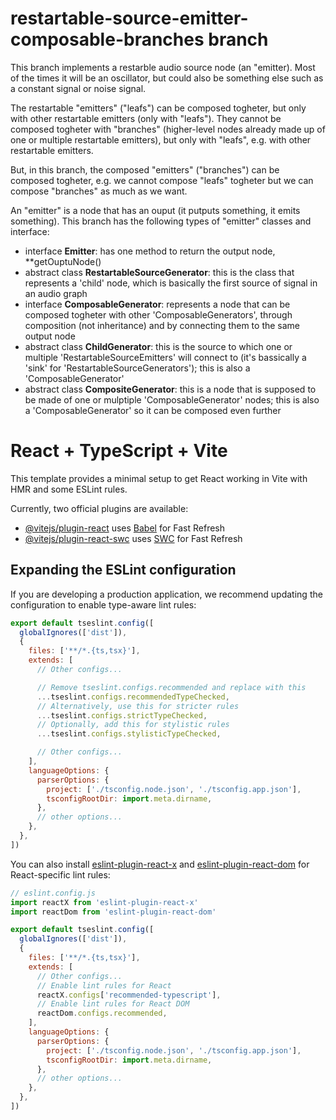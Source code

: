 # restartable-source-emitter-composable-branches branch
This branch implements a restarble audio source node (an "emitter). Most of the times it will be an oscillator, but could also be something else such as a constant signal or noise signal.

The restartable "emitters" ("leafs") can be composed togheter, but only with other restartable emitters (only with "leafs").
They cannot be composed togheter with "branches" (higher-level nodes already made up of one or multiple
restartable emitters), but only with "leafs", e.g. with other restartable emitters.

But, in this branch, the composed "emitters" ("branches") can be composed togheter, e.g. we cannot compose "leafs" togheter but we can compose "branches" as much as we want.

An "emitter" is a node that has an ouput (it putputs something, it emits something).
This branch has the following types of "emitter" classes and interface:
- interface **Emitter**: has one method to return the output node, **getOuptuNode()
- abstract class **RestartableSourceGenerator**: this is the class that represents a 'child' node, which is basically the first source of signal in an audio graph
- interface **ComposableGenerator**: represents a node that can be composed togheter with other 'ComposableGenerators', through composition (not inheritance) and by connecting them to the same output node
- abstract class **ChildGenerator**: this is the source to which one or multiple 'RestartableSourceEmitters' will connect to (it's bassically a 'sink' for 'RestartableSourceGenerators'); this is also a 'ComposableGenerator'
- abstract class **CompositeGenerator**: this is a node that is supposed to be made of one or mulptiple 'ComposableGenerator' nodes; this is also a 'ComposableGenerator' so it can be composed even further

# React + TypeScript + Vite

This template provides a minimal setup to get React working in Vite with HMR and some ESLint rules.

Currently, two official plugins are available:

- [@vitejs/plugin-react](https://github.com/vitejs/vite-plugin-react/blob/main/packages/plugin-react) uses [Babel](https://babeljs.io/) for Fast Refresh
- [@vitejs/plugin-react-swc](https://github.com/vitejs/vite-plugin-react/blob/main/packages/plugin-react-swc) uses [SWC](https://swc.rs/) for Fast Refresh

## Expanding the ESLint configuration

If you are developing a production application, we recommend updating the configuration to enable type-aware lint rules:

```js
export default tseslint.config([
  globalIgnores(['dist']),
  {
    files: ['**/*.{ts,tsx}'],
    extends: [
      // Other configs...

      // Remove tseslint.configs.recommended and replace with this
      ...tseslint.configs.recommendedTypeChecked,
      // Alternatively, use this for stricter rules
      ...tseslint.configs.strictTypeChecked,
      // Optionally, add this for stylistic rules
      ...tseslint.configs.stylisticTypeChecked,

      // Other configs...
    ],
    languageOptions: {
      parserOptions: {
        project: ['./tsconfig.node.json', './tsconfig.app.json'],
        tsconfigRootDir: import.meta.dirname,
      },
      // other options...
    },
  },
])
```

You can also install [eslint-plugin-react-x](https://github.com/Rel1cx/eslint-react/tree/main/packages/plugins/eslint-plugin-react-x) and [eslint-plugin-react-dom](https://github.com/Rel1cx/eslint-react/tree/main/packages/plugins/eslint-plugin-react-dom) for React-specific lint rules:

```js
// eslint.config.js
import reactX from 'eslint-plugin-react-x'
import reactDom from 'eslint-plugin-react-dom'

export default tseslint.config([
  globalIgnores(['dist']),
  {
    files: ['**/*.{ts,tsx}'],
    extends: [
      // Other configs...
      // Enable lint rules for React
      reactX.configs['recommended-typescript'],
      // Enable lint rules for React DOM
      reactDom.configs.recommended,
    ],
    languageOptions: {
      parserOptions: {
        project: ['./tsconfig.node.json', './tsconfig.app.json'],
        tsconfigRootDir: import.meta.dirname,
      },
      // other options...
    },
  },
])
```
